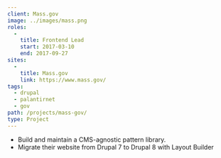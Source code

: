 ```yaml
---
client: Mass.gov
image: ../images/mass.png
roles: 
  - 
    title: Frontend Lead
    start: 2017-03-10
    end: 2017-09-27
sites: 
  - 
    title: Mass.gov
    link: https://www.mass.gov/
tags:
  - drupal
  - palantirnet
  - gov
path: /projects/mass-gov/
type: Project
---
```


* Build and maintain a CMS-agnostic pattern library.
* Migrate their website from Drupal 7 to Drupal 8 with Layout Builder
